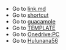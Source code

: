 * Go to [link.md](https://gitlab.com/rajeb73730/Amit)
* Go to [shortcut](https://github.com/amitstudydude/amitstudydude/blob/main/secrets.md)
* Go to [guacamole](https://github.com/amitstudydude/guacamole)
* Go to [TEMPLATE](https://github.com/amitstudydude/Template)
* Go to [Onedrive:PC](https://1drv.ms/f/c/6009554e531a72de/EhqUQeK005FEn4QPA8NjLaoBdKFpQh_qL8Zl0yLFF5byUQ)
* Go to [Hulunana56](https://github.com/hulunana56/Pilot)
